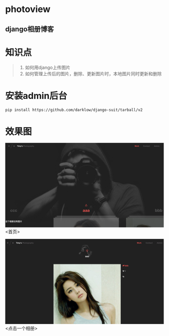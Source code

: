 # photoview
django相册博客
---

# 知识点
> 1. 如何用django上传图片
> 2. 如何管理上传后的图片，删除、更新图片时，本地图片同时更新和删除

# 安装admin后台
```
pip install https://github.com/darklow/django-suit/tarball/v2
```

# 效果图
![相册](show/static/image/photo1.png)
<首页>

![相册](show/static/image/photo2.png)
<点击一个相册>

